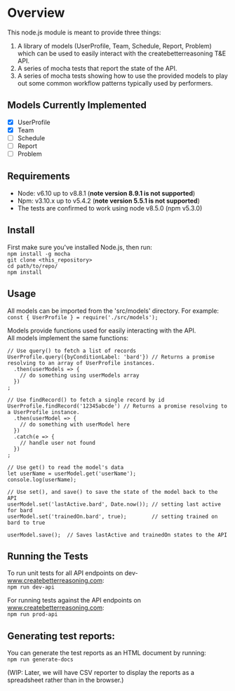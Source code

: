 # Overview

This node.js module is meant to provide three things: 
1. A library of models (UserProfile, Team, Schedule, Report, Problem) which can be used to easily interact with the createbetterreasoning T&E API.
1. A series of mocha tests that report the state of the API. 
1. A series of mocha tests showing how to use the provided models to play out some common workflow patterns typically used by performers.

## Models Currently Implemented
- [x] UserProfile
- [x] Team
- [ ] Schedule
- [ ] Report
- [ ] Problem

## Requirements
- Node: v6.10 up to v8.8.1 (**note version 8.9.1 is not supported**)
- Npm: v3.10.x up to v5.4.2 (**note version 5.5.1 is not supported**)
- The tests are confirmed to work using node v8.5.0 (npm v5.3.0)

## Install
First make sure you've installed Node.js, then run: \
`npm install -g mocha` \
`git clone <this_repository>` \
`cd path/to/repo/` \
`npm install`

## Usage
All models can be imported from the 'src/models' directory. For example: \
`const { UserProfile } = require('./src/models');`

Models provide functions used for easily interacting with the API. \
All models implement the same functions:
```
// Use query() to fetch a list of records 
UserProfile.query({byConditionLabel: 'bard'}) // Returns a promise resolving to an array of UserProfile instances.
  .then(userModels => {       
    // do something using userModels array
  })
;
```

```
// Use findRecord() to fetch a single record by id
UserProfile.findRecord('12345abcde') // Returns a promise resolving to a UserProfile instance.
  .then(userModel => {
    // do something with userModel here
  })
  .catch(e => {
    // handle user not found
  })
;
```

```
// Use get() to read the model's data
let userName = userModel.get('userName');
console.log(userName);  
```

```
// Use set(), and save() to save the state of the model back to the API
userModel.set('lastActive.bard', Date.now()); // setting last active for bard
userModel.set('trainedOn.bard', true);        // setting trained on bard to true

userModel.save();  // Saves lastActive and trainedOn states to the API
```

## Running the Tests
To run unit tests for all API endpoints on dev-www.createbetterreasoning.com: \
`npm run dev-api` 

For running tests against the API endpoints on www.createbetterreasoning.com: \
`npm run prod-api`

## Generating test reports:
You can generate the test reports as an HTML document by running: \
`npm run generate-docs`

(WIP: Later, we will have CSV reporter to display the reports as a spreadsheet rather than in the browser.)
